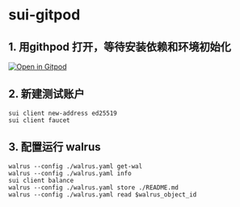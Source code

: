 # sui-gitpod

## 1. 用githpod 打开，等待安装依赖和环境初始化

[![Open in Gitpod](https://gitpod.io/button/open-in-gitpod.svg)](https://gitpod.io/#https://github.com/CreatorsDAO/gitpod-template/tree/sui-walrus)

## 2. 新建测试账户

```shell
sui client new-address ed25519
sui client faucet
```

## 3. 配置运行 walrus

```shell
walrus --config ./walrus.yaml get-wal
walrus --config ./walrus.yaml info
sui client balance
walrus --config ./walrus.yaml store ./README.md
walrus --config ./walrus.yaml read $walrus_object_id
```
